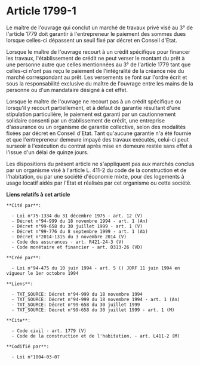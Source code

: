 # Article 1799-1

Le maître de l'ouvrage qui conclut un marché de travaux privé visé au 3° de l'article 1779 doit garantir à l'entrepreneur le
paiement des sommes dues lorsque celles-ci dépassent un seuil fixé par décret en Conseil d'Etat.

Lorsque le maître de l'ouvrage recourt à un crédit spécifique pour financer les travaux, l'établissement de crédit ne peut
verser le montant du prêt à une personne autre que celles mentionnées au 3° de l'article 1779 tant que celles-ci n'ont pas
reçu le paiement de l'intégralité de la créance née du marché correspondant au prêt. Les versements se font sur l'ordre écrit
et sous la responsabilité exclusive du maître de l'ouvrage entre les mains de la personne ou d'un mandataire désigné à cet
effet.

Lorsque le maître de l'ouvrage ne recourt pas à un crédit spécifique ou lorsqu'il y recourt partiellement, et à défaut de
garantie résultant d'une stipulation particulière, le paiement est garanti par un cautionnement solidaire consenti par un
établissement de crédit, une entreprise d'assurance ou un organisme de garantie collective, selon des modalités fixées par
décret en Conseil d'Etat. Tant qu'aucune garantie n'a été fournie et que l'entrepreneur demeure impayé des travaux exécutés,
celui-ci peut surseoir à l'exécution du contrat après mise en demeure restée sans effet à l'issue d'un délai de quinze jours.

Les dispositions du présent article ne s'appliquent pas aux marchés conclus par un organisme visé à l'article L. 411-2 du
code de la construction et de l'habitation, ou par une société d'économie mixte, pour des logements à usage locatif aidés par
l'Etat et réalisés par cet organisme ou cette société.

**Liens relatifs à cet article**

	**Cité par**:

	  - Loi n°75-1334 du 31 décembre 1975 - art. 12 (V)
	  - Décret n°94-999 du 18 novembre 1994 - art. 1 (An)
	  - Décret n°99-658 du 30 juillet 1999 - art. 1 (V)
	  - Décret n°99-776 du 8 septembre 1999 - art. 1 (Ab)
	  - Décret n°2014-1315 du 3 novembre 2014 (V)
	  - Code des assurances - art. R421-24-3 (V)
	  - Code monétaire et financier - art. D313-26 (VD)

	**Créé par**:

	  - Loi n°94-475 du 10 juin 1994 - art. 5 () JORF 11 juin 1994 en vigueur le 1er octobre 1994

	**Liens**:

	  - TXT_SOURCE: Décret n°94-999 du 18 novembre 1994
	  - TXT_SOURCE: Décret n°94-999 du 18 novembre 1994 - art. 1 (An)
	  - TXT_SOURCE: Décret n°99-658 du 30 juillet 1999
	  - TXT_SOURCE: Décret n°99-658 du 30 juillet 1999 - art. 1 (M)

	**Cite**:

	  - Code civil - art. 1779 (V)
	  - Code de la construction et de l'habitation. - art. L411-2 (M)

	**Codifié par**:

	  - Loi n°1804-03-07
